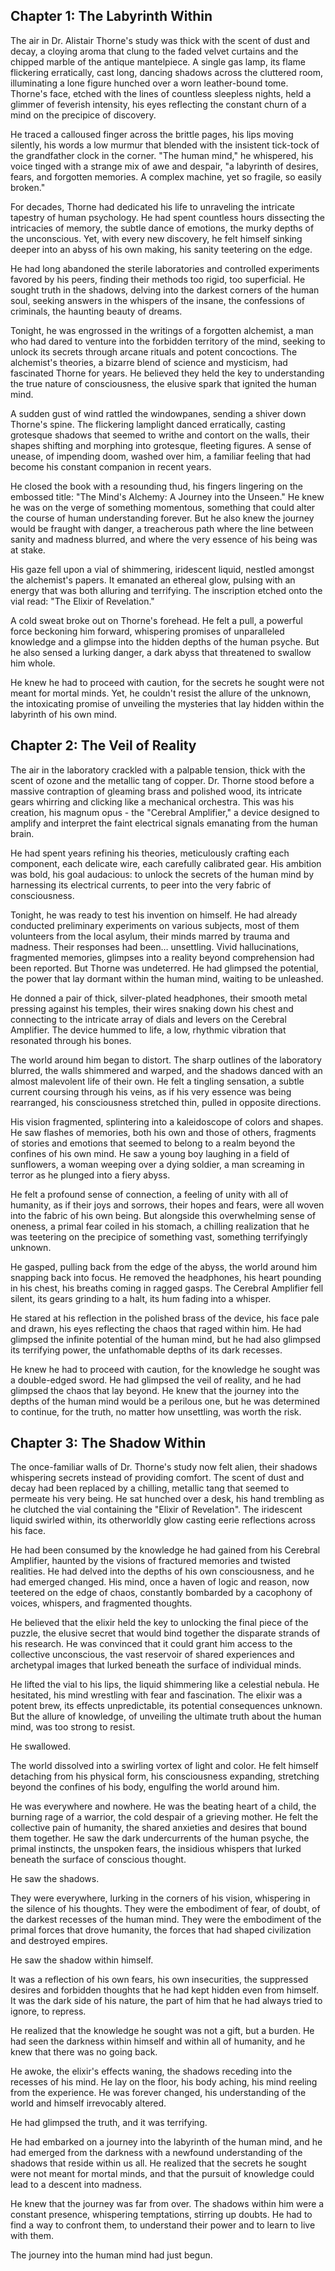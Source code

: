 ## Chapter 1: The Labyrinth Within

The air in Dr. Alistair Thorne's study was thick with the scent of dust and decay, a cloying aroma that clung to the faded velvet curtains and the chipped marble of the antique mantelpiece. A single gas lamp, its flame flickering erratically, cast long, dancing shadows across the cluttered room, illuminating a lone figure hunched over a worn leather-bound tome. Thorne's face, etched with the lines of countless sleepless nights, held a glimmer of feverish intensity, his eyes reflecting the constant churn of a mind on the precipice of discovery.

He traced a calloused finger across the brittle pages, his lips moving silently, his words a low murmur that blended with the insistent tick-tock of the grandfather clock in the corner. "The human mind," he whispered, his voice tinged with a strange mix of awe and despair, "a labyrinth of desires, fears, and forgotten memories. A complex machine, yet so fragile, so easily broken."

For decades, Thorne had dedicated his life to unraveling the intricate tapestry of human psychology. He had spent countless hours dissecting the intricacies of memory, the subtle dance of emotions, the murky depths of the unconscious. Yet, with every new discovery, he felt himself sinking deeper into an abyss of his own making, his sanity teetering on the edge.

He had long abandoned the sterile laboratories and controlled experiments favored by his peers, finding their methods too rigid, too superficial.  He sought truth in the shadows, delving into the darkest corners of the human soul, seeking answers in the whispers of the insane, the confessions of criminals, the haunting beauty of dreams.

Tonight, he was engrossed in the writings of a forgotten alchemist, a man who had dared to venture into the forbidden territory of the mind, seeking to unlock its secrets through arcane rituals and potent concoctions. The alchemist's theories, a bizarre blend of science and mysticism, had fascinated Thorne for years. He believed they held the key to understanding the true nature of consciousness, the elusive spark that ignited the human mind.

A sudden gust of wind rattled the windowpanes, sending a shiver down Thorne's spine. The flickering lamplight danced erratically, casting grotesque shadows that seemed to writhe and contort on the walls, their shapes shifting and morphing into grotesque, fleeting figures. A sense of unease, of impending doom, washed over him, a familiar feeling that had become his constant companion in recent years.

He closed the book with a resounding thud, his fingers lingering on the embossed title: "The Mind's Alchemy: A Journey into the Unseen." He knew he was on the verge of something momentous, something that could alter the course of human understanding forever. But he also knew the journey would be fraught with danger, a treacherous path where the line between sanity and madness blurred, and where the very essence of his being was at stake.

His gaze fell upon a vial of shimmering, iridescent liquid, nestled amongst the alchemist's papers. It emanated an ethereal glow, pulsing with an energy that was both alluring and terrifying.  The inscription etched onto the vial read: "The Elixir of Revelation."  

A cold sweat broke out on Thorne's forehead.  He felt a pull, a powerful force beckoning him forward, whispering promises of unparalleled knowledge and a glimpse into the hidden depths of the human psyche.  But he also sensed a lurking danger, a dark abyss that threatened to swallow him whole.

He knew he had to proceed with caution, for the secrets he sought were not meant for mortal minds. Yet, he couldn't resist the allure of the unknown, the intoxicating promise of unveiling the mysteries that lay hidden within the labyrinth of his own mind. 


## Chapter 2: The Veil of Reality

The air in the laboratory crackled with a palpable tension, thick with the scent of ozone and the metallic tang of copper.  Dr. Thorne stood before a massive contraption of gleaming brass and polished wood, its intricate gears whirring and clicking like a mechanical orchestra.  This was his creation, his magnum opus - the "Cerebral Amplifier," a device designed to amplify and interpret the faint electrical signals emanating from the human brain.

He had spent years refining his theories, meticulously crafting each component, each delicate wire, each carefully calibrated gear. His ambition was bold, his goal audacious: to unlock the secrets of the human mind by harnessing its electrical currents, to peer into the very fabric of consciousness.

Tonight, he was ready to test his invention on himself. He had already conducted preliminary experiments on various subjects, most of them volunteers from the local asylum, their minds marred by trauma and madness. Their responses had been… unsettling. Vivid hallucinations, fragmented memories, glimpses into a reality beyond comprehension had been reported.  But Thorne was undeterred. He had glimpsed the potential, the power that lay dormant within the human mind, waiting to be unleashed.

He donned a pair of thick, silver-plated headphones, their smooth metal pressing against his temples, their wires snaking down his chest and connecting to the intricate array of dials and levers on the Cerebral Amplifier.  The device hummed to life, a low, rhythmic vibration that resonated through his bones.

The world around him began to distort.  The sharp outlines of the laboratory blurred, the walls shimmered and warped, and the shadows danced with an almost malevolent life of their own.  He felt a tingling sensation, a subtle current coursing through his veins, as if his very essence was being rearranged, his consciousness stretched thin, pulled in opposite directions.

His vision fragmented, splintering into a kaleidoscope of colors and shapes. He saw flashes of memories, both his own and those of others, fragments of stories and emotions that seemed to belong to a realm beyond the confines of his own mind.  He saw a young boy laughing in a field of sunflowers, a woman weeping over a dying soldier, a man screaming in terror as he plunged into a fiery abyss.

He felt a profound sense of connection, a feeling of unity with all of humanity, as if their joys and sorrows, their hopes and fears, were all woven into the fabric of his own being.  But alongside this overwhelming sense of oneness, a primal fear coiled in his stomach, a chilling realization that he was teetering on the precipice of something vast, something terrifyingly unknown.

He gasped, pulling back from the edge of the abyss, the world around him snapping back into focus. He removed the headphones, his heart pounding in his chest, his breaths coming in ragged gasps. The Cerebral Amplifier fell silent, its gears grinding to a halt, its hum fading into a whisper.

He stared at his reflection in the polished brass of the device, his face pale and drawn, his eyes reflecting the chaos that raged within him.  He had glimpsed the infinite potential of the human mind, but he had also glimpsed its terrifying power, the unfathomable depths of its dark recesses.

He knew he had to proceed with caution, for the knowledge he sought was a double-edged sword. He had glimpsed the veil of reality, and he had glimpsed the chaos that lay beyond.  He knew that the journey into the depths of the human mind would be a perilous one, but he was determined to continue, for the truth, no matter how unsettling, was worth the risk. 


## Chapter 3: The Shadow Within

The once-familiar walls of Dr. Thorne's study now felt alien, their shadows whispering secrets instead of providing comfort.  The scent of dust and decay had been replaced by a chilling, metallic tang that seemed to permeate his very being. He sat hunched over a desk, his hand trembling as he clutched the vial containing the "Elixir of Revelation". The iridescent liquid swirled within, its otherworldly glow casting eerie reflections across his face. 

He had been consumed by the knowledge he had gained from his Cerebral Amplifier, haunted by the visions of fractured memories and twisted realities. He had delved into the depths of his own consciousness, and he had emerged changed. His mind, once a haven of logic and reason, now teetered on the edge of chaos, constantly bombarded by a cacophony of voices, whispers, and fragmented thoughts.  

He believed that the elixir held the key to unlocking the final piece of the puzzle, the elusive secret that would bind together the disparate strands of his research.  He was convinced that it could grant him access to the collective unconscious, the vast reservoir of shared experiences and archetypal images that lurked beneath the surface of individual minds.

He lifted the vial to his lips, the liquid shimmering like a celestial nebula. He hesitated, his mind wrestling with fear and fascination.  The elixir was a potent brew, its effects unpredictable, its potential consequences unknown.  But the allure of knowledge, of unveiling the ultimate truth about the human mind, was too strong to resist.

He swallowed.

The world dissolved into a swirling vortex of light and color. He felt himself detaching from his physical form, his consciousness expanding, stretching beyond the confines of his body, engulfing the world around him.

He was everywhere and nowhere.  He was the beating heart of a child, the burning rage of a warrior, the cold despair of a grieving mother.  He felt the collective pain of humanity, the shared anxieties and desires that bound them together.  He saw the dark undercurrents of the human psyche, the primal instincts, the unspoken fears, the insidious whispers that lurked beneath the surface of conscious thought.

He saw the shadows.

They were everywhere, lurking in the corners of his vision, whispering in the silence of his thoughts.  They were the embodiment of fear, of doubt, of the darkest recesses of the human mind.  They were the embodiment of the primal forces that drove humanity, the forces that had shaped civilization and destroyed empires.  

He saw the shadow within himself.

It was a reflection of his own fears, his own insecurities, the suppressed desires and forbidden thoughts that he had kept hidden even from himself. It was the dark side of his nature, the part of him that he had always tried to ignore, to repress.

He realized that the knowledge he sought was not a gift, but a burden.  He had seen the darkness within himself and within all of humanity, and he knew that there was no going back.

He awoke, the elixir's effects waning, the shadows receding into the recesses of his mind.  He lay on the floor, his body aching, his mind reeling from the experience.  He was forever changed, his understanding of the world and himself irrevocably altered.

He had glimpsed the truth, and it was terrifying.

He had embarked on a journey into the labyrinth of the human mind, and he had emerged from the darkness with a newfound understanding of the shadows that reside within us all.  He realized that the secrets he sought were not meant for mortal minds, and that the pursuit of knowledge could lead to a descent into madness.

He knew that the journey was far from over. The shadows within him were a constant presence, whispering temptations, stirring up doubts.  He had to find a way to confront them, to understand their power and to learn to live with them.

The journey into the human mind had just begun. 
